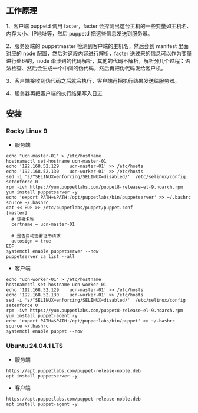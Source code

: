 ## 工作原理
1、客户端 puppetd 调用 facter，facter 会探测出这台主机的一些变量如主机名、内存大小、IP地址等，然后 puppetd 把这些信息发送到服务器。

2、服务器端的 puppetmaster 检测到客户端的主机名，然后会到 manifest 里面对应的 node 配置，然后对这段内容进行解析，facter 送过来的信息可以作为变量进行处理的，node 牵涉到的代码解析，其他的代码不解析，解析分几个过程：语法检查、然后会生成一个中间的伪代码，然后再把伪代码发给客户机。

3、客户端接收到伪代码之后就会执行，客户端再把执行结果发送给服务器。

4、服务器再把客户端的执行结果写入日志

## 安装
### Rocky Linux 9
* 服务端
```
echo "ucn-master-01" > /etc/hostname
hostnamectl set-hostname ucn-master-01
echo '192.168.52.129    ucn-master-01' >> /etc/hosts
echo '192.168.52.130    ucn-worker-01' >> /etc/hosts
sed -i 's/^SELINUX=enforcing/SELINUX=disabled/'  /etc/selinux/config
setenforce 0
rpm -ivh https://yum.puppetlabs.com/puppet8-release-el-9.noarch.rpm
yum install puppetserver -y
echo 'export PATH=$PATH:/opt/puppetlabs/bin/puppetserver' >> ~/.bashrc 
source ~/.bashrc
cat << EOF >> /etc/puppetlabs/puppet/puppet.conf 
[master]
  # 证书名称
  certname = ucn-master-01

  # 是否自动签署证书请求
  autosign = true
EOF
systemctl enable puppetserver --now
puppetserver ca list --all
```
* 客户端
```
echo "ucn-worker-01" > /etc/hostname
hostnamectl set-hostname ucn-worker-01
echo '192.168.52.129    ucn-master-01' >> /etc/hosts
echo '192.168.52.130    ucn-worker-01' >> /etc/hosts
sed -i 's/^SELINUX=enforcing/SELINUX=disabled/'  /etc/selinux/config
setenforce 0
rpm -ivh https://yum.puppetlabs.com/puppet8-release-el-9.noarch.rpm
yum install puppet-agent -y
echo 'export PATH=$PATH:/opt/puppetlabs/bin/puppet' >> ~/.bashrc 
source ~/.bashrc
systemctl enable puppet --now

```
### Ubuntu 24.04.1 LTS
* 服务端
```
https://apt.puppetlabs.com/puppet-release-noble.deb
apt install puppetserver -y
```
* 客户端
```
https://apt.puppetlabs.com/puppet-release-noble.deb
apt install puppet-agent -y
```
